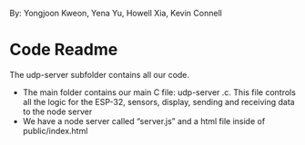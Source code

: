 By: Yongjoon Kweon, Yena Yu, Howell Xia, Kevin Connell

# Code Readme
The udp-server subfolder contains all our code.
- The main folder contains our main C file: udp-server .c. This file controls all the logic for the ESP-32, sensors, display, sending and receiving data to the node server
- We have a node server called “server.js” and a html file inside of public/index.html

